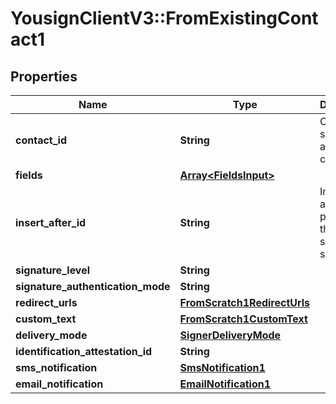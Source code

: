 # YousignClientV3::FromExistingContact1

## Properties
Name | Type | Description | Notes
------------ | ------------- | ------------- | -------------
**contact_id** | **String** | Create signer from an existing contact | 
**fields** | [**Array&lt;FieldsInput&gt;**](FieldsInput.md) |  | [optional] 
**insert_after_id** | **String** | Insert just after the position of the specified signer id | [optional] 
**signature_level** | **String** |  | 
**signature_authentication_mode** | **String** |  | [optional] 
**redirect_urls** | [**FromScratch1RedirectUrls**](FromScratch1RedirectUrls.md) |  | [optional] 
**custom_text** | [**FromScratch1CustomText**](FromScratch1CustomText.md) |  | [optional] 
**delivery_mode** | [**SignerDeliveryMode**](SignerDeliveryMode.md) |  | [optional] 
**identification_attestation_id** | **String** |  | [optional] 
**sms_notification** | [**SmsNotification1**](SmsNotification1.md) |  | [optional] 
**email_notification** | [**EmailNotification1**](EmailNotification1.md) |  | [optional] 

